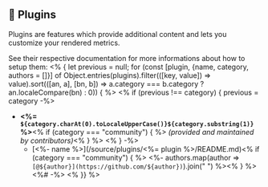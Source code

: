 ## 🧩 Plugins

Plugins are features which provide additional content and lets you customize your rendered metrics.

See their respective documentation for more informations about how to setup them:
<% { let previous = null; for (const [plugin, {name, category, authors = []}] of Object.entries(plugins).filter(([key, value]) => value).sort(([an, a], [bn, b]) => a.category === b.category ? an.localeCompare(bn) : 0)) { %>
<% if (previous !== category) { previous = category -%>
* **<%= `${category.charAt(0).toLocaleUpperCase()}${category.substring(1)}` %>**<% if (category === "community") { %> *(provided and maintained by contributors)*<% } %>
<% } -%>
  * [<%- name %>](/source/plugins/<%= plugin %>/README.md)<% if (category === "community") { %> <%- authors.map(author => `[@${author}](https://github.com/${author})`).join(" ") %><% } %><%# -%>
<% }} %>
